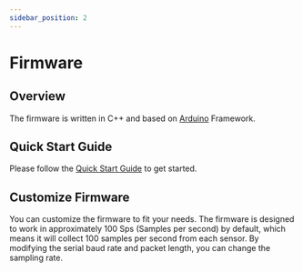 ```yaml
---
sidebar_position: 2
---
```


# Firmware

## Overview

The firmware is written in C++ and based on [Arduino](https://www.arduino.cc/) Framework.

## Quick Start Guide

Please follow the [Quick Start Guide](https://github.com/anyshake/explorer/tree/master/firmware) to get started.

## Customize Firmware

You can customize the firmware to fit your needs. The firmware is designed to work in approximately 100 Sps (Samples per second) by default, which means it will collect 100 samples per second from each sensor. By modifying the serial baud rate and packet length, you can change the sampling rate.
